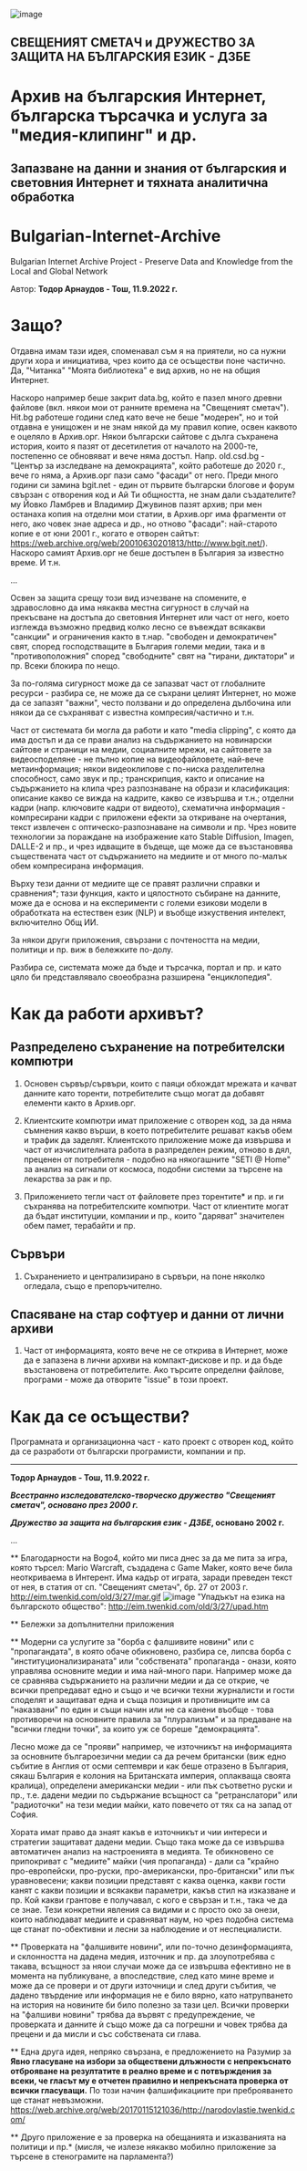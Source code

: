 ![image](https://user-images.githubusercontent.com/23367640/189515029-7071dc21-c8f0-428b-895c-abebc548d27b.png)
<h2>СВЕЩЕНИЯТ СМЕТАЧ и ДРУЖЕСТВО ЗА ЗАЩИТА НА БЪЛГАРСКИЯ ЕЗИК - ДЗБЕ</h2>

# Архив на българския Интернет, българска търсачка и услуга за "медия-клипинг" и др.

## Запазване на данни и знания от българския и световния Интернет и тяхната аналитична обработка

# Bulgarian-Internet-Archive
Bulgarian Internet Archive Project - Preserve Data and Knowledge from the Local and Global Network

Автор: **Тодор Арнаудов - Тош, 11.9.2022 г.**

# Защо?

Отдавна имам тази идея, споменавал съм я на приятели, но са нужни други хора и инициатива, чрез които да се осъществи поне частично. Да, "Читанка" "Моята библиотека" е вид архив, но не на общия Интернет.

Наскоро например беше закрит data.bg, който е пазел много древни файлове (вкл. някои мои от ранните времена на "Свещеният сметач").
Hit.bg работеше години след като вече не беше "модерен", но и той отдавна е унищожен и не знам някой да му правил копие, освен каквото е оцеляло в Архив.орг. Някои български сайтове с дълга съхранена история, които я пазят от десетилетия от началото на 2000-те, постепенно се обновяват и вече няма достъп. Напр. old.csd.bg - "Център за изследване на демокрацията", който работеше до 2020 г., вече го няма, а Архив.орг пази само "фасади" от него. Преди много години си замина bgit.net - един от първите български блогове и форум свързан с отворения код и Ай Ти общността, не знам дали създателите? му Йовко Ламбрев и Владимир Джувинов пазят архив; при мен останаха копия на отделни мои статии, в Архив.орг има фрагменти от него, ако човек знае адреса и др., но отново "фасади": най-старото копие е от юни 2001 г., когато е отворен сайтът: https://web.archive.org/web/20010630201813/http://www.bgit.net/). Наскоро самият Архив.орг не беше достъпен в България за известно време. И т.н.

...

Освен за защита срещу този вид изчезване на спомените, е здравословно да има някаква местна сигурност в случай на прекъсване на достъпа до световния Интернет или част от него, което изглежда възможно предвид колко лесно се въвеждат всякакви "санкции" и ограничения както в т.нар. "свободен и демократичен" свят, според господстващите в България големи медии, така и в "противоположния" според "свободните" свят на "тирани, диктатори" и пр. Всеки блокира по нещо.

За по-голяма сигурност може да се запазват част от глобалните ресурси - разбира се, не може да се съхрани целият Интернет, но може да се запазят "важни", често ползвани и до определена дълбочина или някои да се съхраняват с известна компресия/частично и т.н.

Част от системата би могла да работи и като "media clipping", с която да има достъп и да се прави анализ на съдържанието на новинарски сайтове и страници на медии, социалните мрежи, на сайтовете за видеосподеляне - не пълно копие на видеофайловете, най-вече метаинформация; някои видеоклипове с по-ниска разделителна способност, само звук и пр.; транскрипция, както и описание на съдържанието на клипа чрез разпознаване на образи и класификация: описание какво се вижда на кадрите, какво се извършва и т.н.; отделни кадри (напр. ключовите кадри от видеото), схематична информация - компресирани кадри с приложени ефекти за откриване на очертания, текст извлечен с оптическо-разпознаване на символи и пр. Чрез новите технологии за пораждане на изображение като Stable Diffusion, Imagen, DALLE-2 и пр., и чрез идващите в бъдеще, ще може да се възстановява съществената част от съдържанието на медиите и от много по-малък обем компресирана информация.

Върху тези данни от медиите ще се правят различни справки и сравнения*; тази функция, както и цялостното събиране на данните, може да е основа и на експерименти с големи езикови модели в обработката на естествен език (NLP) и въобще изкуствения интелект, включително Общ ИИ.

За някои други приложения, свързани с почтеността на медии, политици и пр. виж в бележките по-долу.

Разбира се, системата може да бъде и търсачка, портал и пр. и като цяло би представлявало своеобразна разширена "енциклопедия".

# Как да работи архивът?

## Разпределено съхранение на потребителски компютри

1. Основен сървър/сървъри, които с паяци обхождат мрежата и качват данните като торенти, потребителите също могат да добавят елементи както в Архив.орг.
1. Клиентските компютри имат приложение с отворен код, за да няма съмнения какво върши, в което потребителите решават какъв обем и трафик да заделят. Клиентското приложение може да извършва и част от изчислителната работа в разпределен режим, отново в дял, преценен от потребителя - подобно на някогашните "SETI @ Home" за анализ на сигнали от космоса, подобни системи за търсене на лекарства за рак и пр.

1. Приложението тегли част от файловете през торентите* и пр. и ги съхранява на потребителските компютри. Част от клиентите могат да бъдат институции, компании и пр., които "даряват" значителен обем памет, терабайти и пр.

## Сървъри

1. Съхранението и централизирано в сървъри, на поне няколко огледала, също е препоръчително.

## Спасяване на стар софтуер и данни от лични архиви

1. Част от информацията, която вече не се открива в Интернет, може да е запазена в лични архиви на компакт-дискове и пр. и да бъде възстановена от потребителите.
Ако търсите определни файлове, програми - може да отворите "issue" в този проект.

# Как да се осъществи?

Програмната и организационна част - като проект с отворен код, който да се разработи от български програмисти, компании и пр.



<hr>

**Тодор Арнаудов - Тош, 11.9.2022 г.**

**_Всестранно изследователско-творческо дружество "Свещеният сметач", основано през 2000 г._**

**_Дружество за защита на българския език - ДЗБЕ_, основано 2002 г.**

...

** Благодарности на Bogo4, който ми писа днес за да ме пита за игра, която търсел: Mario Warcraft, създадена с Game Maker, която вече била неоткриваема в Интерент. Има кадър от играта, заради преведен текст от нея, в статия от сп. "Свещеният сметач", бр. 27 от 2003 г. http://eim.twenkid.com/old/3/27/mar.gif
![image](https://user-images.githubusercontent.com/23367640/189542424-72ea1a01-b09d-45dd-9d5c-2fb85085f990.png)
"Упадъкът на езика на българското общество": http://eim.twenkid.com/old/3/27/upad.htm

** Бележки за допълнителни приложения

** Модерни са услугите за "борба с фалшивите новини" или с "пропагандата", в която обаче обикновено, разбира се, липсва борба с "институционализираната" или "собствената" пропаганда - онази, която управлява основните медии и има най-много пари. Например може да се сравнява съдържанието на различни медии и да се открие, че всички препредават едно и също и че всички техни журналисти и гости споделят и защитават една и съща позиция и противниците им са "наказвани" по един и същи начин или не са канени въобще - това противоречи на основните правила за "плурализъм" и за предаване на "всички гледни точки", за които уж се бореше "демокрацията". 

Лесно може да се "прояви" например, че източникът на информацията за основните българоезични медии са да речем британски (виж едно събитие в Англия от осми септември и как беше отразено в България, сякаш България е колония на Британската империя, оплакваща своята кралица), определени американски медии - или пък съответно руски и пр., т.е. дадени медии по съдържание всъщност са "ретранслатори" или "радиоточки" на тези медии майки, като повечето от тях са на запад от София.

Хората имат право да знаят какъв е източникът и чии интереси и стратегии защитават дадени медии. Също така може да се извършва автоматичен анализ на настроенията в медията. Те обикновено се припокриват с "медиите" майки (чия пропаганда) - дали са "крайно про-европейски, про-руски, про-американски, про-британски" или пък уравновесени; какви позиции представят с каква оценка, какви гости канят с какви позиции и всякакви параметри, какъв стил на изказване и пр. Кой какви грантове е получавал, с кого е свързан и т.н., така че да се знае. Тези конкретни явления са видими и с просто око за онези, които наблюдават медиите и сравняват наум, но чрез подобна система ще станат по-обективни и лесни за наблюдение и от неспециалисти.

** Проверката на "фалшивите новини", или по-точно дезинформацията, и склонността на дадена медия, източник и пр. да злоупотребява с такава, всъщност за няои случаи може да се извършва ефективно не в момента на публикуване, а впоследствие, след като мине време и може да се провери и от други източници и след други събития, че дадено твърдение или информация не е било вярно, като натрупването на история на новините би било полезно за тази цел. Всички проверки на "фалшиви новини" трябва да вървят с предупреждение, че проверката и данните ѝ също може да са погрешни и човек трябва да прецени и да мисли и със собствената си глава. 

** Една друга идея, непряко свързана, е предложението на Разумир за **Явно гласуване на избори за обществени длъжности с непрекъснато отброяване на резултатите в реално време и с потвърждения за всеки, че гласът му е отчетен правилно и непрекъсната проверка от всички гласуващи.** По този начин фалшификациите при преброяването ще станат невъзможни. https://web.archive.org/web/20170115121036/http://narodovlastie.twenkid.com/  

** Друго приложение е за проверка на обещанията и изказванията на политици и пр.* (мисля, че излезе някакво мобилно приложение за търсене в стенограмите на парламента?)
